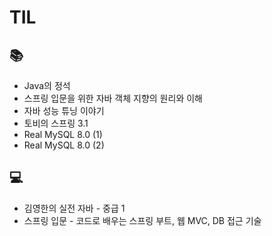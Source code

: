 # TIL

## 📚
* Java의 정석
* 스프링 입문을 위한 자바 객체 지향의 원리와 이해
* 자바 성능 튜닝 이야기
* 토비의 스프링 3.1
* Real MySQL 8.0 (1)
* Real MySQL 8.0 (2)

## 💻
* 김영한의 실전 자바 - 중급 1
* 스프링 입문 - 코드로 배우는 스프링 부트, 웹 MVC, DB 접근 기술
